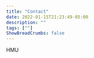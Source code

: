 ```yaml
---
title: "Contact"
date: 2022-01-15T21:23:49-05:00
description: ""
tags: [""]
ShowBreadCrumbs: false
---
```


HMU